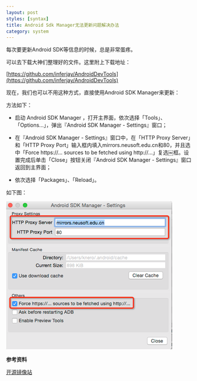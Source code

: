```yaml
---
layout: post
styles: [syntax]
title: Android Sdk Manager无法更新问题解决办法
category: system
---
```


每次要更新Android SDK等信息的时候，总是非常蛋疼。

可以去下载大神们整理好的文件。这里附上下载地址：

[https://github.com/inferjay/AndroidDevTools](https://github.com/inferjay/AndroidDevTools)

现在，我们也可以不用这种方式，直接使用Android SDK Manager来更新：

方法如下：

+ 启动 Android SDK Manager ，打开主界面，依次选择「Tools」、「Options...」，弹出『Android SDK Manager - Settings』窗口；

+ 在『Android SDK Manager - Settings』窗口中，在「HTTP Proxy Server」和「HTTP Proxy Port」输入框内填入mirrors.neusoft.edu.cn和80，并且选中「Force https://... sources to be fetched using http://...」复选￼框。设置完成后单击「Close」按钮关闭『Android SDK Manager - Settings』窗口返回到主界面；
+ 依次选择「Packages」、「Reload」。

如下图：

![Alt text](/assets/posts/img-2014-12-05/setting.png)


**参考资料**

[开源镜像站](http://mirrors.neusoft.edu.cn/configurations.we#android)
